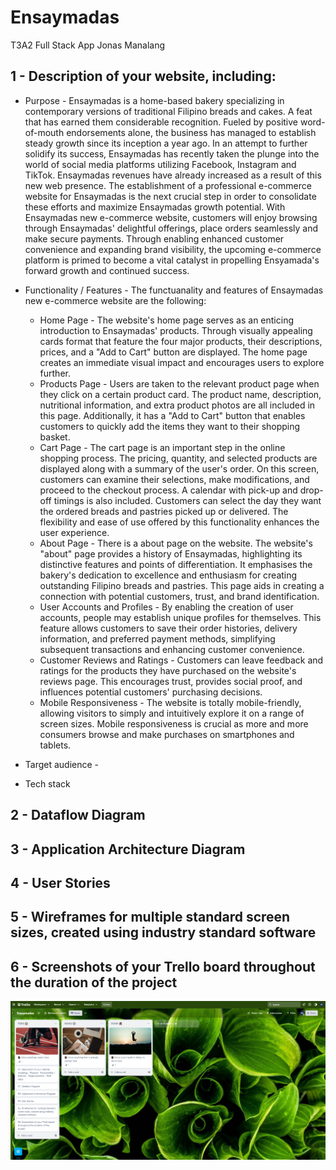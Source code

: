 # Ensaymadas
T3A2 Full Stack App 
Jonas Manalang

## 1 - Description of your website, including:
- Purpose - Ensaymadas is a home-based bakery specializing in contemporary versions of traditional Filipino breads and cakes. A feat that has earned them considerable recognition. Fueled by positive word-of-mouth endorsements alone, the business has managed to establish steady growth since its inception a year ago. In an attempt to further solidify its success, Ensaymadas has recently taken the plunge into the world of social media platforms utilizing Facebook, Instagram and TikTok. Ensaymadas revenues have already increased as a result of this new web presence. The establishment of a professional e-commerce website for Ensaymadas is the next crucial step in order to consolidate these efforts and maximize Ensaymadas growth potential. With Ensaymadas new e-commerce website, customers will enjoy browsing through Ensaymadas' delightful offerings, place orders seamlessly and make secure payments. Through enabling enhanced customer convenience and expanding brand visibility, the upcoming e-commerce platform is primed to become a vital catalyst in propelling Ensyamada's forward growth and continued success.

- Functionality / Features - The functuanality and features of Ensaymadas new e-commerce website are the following:
    - Home Page - The website's home page serves as an enticing introduction to Ensaymadas' products. Through visually appealing cards format that feature the four major products, their descriptions, prices, and a "Add to Cart" button are displayed. The home page creates an immediate visual impact and encourages users to explore further.
    - Products Page - Users are taken to the relevant product page when they click on a certain product card. The product name, description, nutritional information, and extra product photos are all included in this page. Additionally, it has a "Add to Cart" button that enables customers to quickly add the items they want to their shopping basket.
    - Cart Page - The cart page is an important step in the online shopping process. The pricing, quantity, and selected products are displayed along with a summary of the user's order. On this screen, customers can examine their selections, make modifications, and proceed to the checkout process. A calendar with pick-up and drop-off timings is also included. Customers can select the day they want the ordered breads and pastries picked up or delivered. The flexibility and ease of use offered by this functionality enhances the user experience.
    - About Page - There is a about page on the website. The website's "about" page provides a history of Ensaymadas, highlighting its distinctive features and points of differentiation. It emphasises the bakery's dedication to excellence and enthusiasm for creating outstanding Filipino breads and pastries. This page aids in creating a connection with potential customers, trust, and brand identification.
    - User Accounts and Profiles - By enabling the creation of user accounts, people may establish unique profiles for themselves. This feature allows customers to save their order histories, delivery information, and preferred payment methods, simplifying subsequent transactions and enhancing customer convenience.
    - Customer Reviews and Ratings - Customers can leave feedback and ratings for the products they have purchased on the website's reviews page. This encourages trust, provides social proof, and influences potential customers' purchasing decisions.
    - Mobile Responsiveness - The website is totally mobile-friendly, allowing visitors to simply and intuitively explore it on a range of screen sizes. Mobile responsiveness is crucial as more and more consumers browse and make purchases on smartphones and tablets.

- Target audience - 
- Tech stack

## 2 - Dataflow Diagram

## 3 - Application Architecture Diagram

## 4 - User Stories

## 5 - Wireframes for multiple standard screen sizes, created using industry standard software

## 6 - 	Screenshots of your Trello board throughout the duration of the project

![Trello Board 1](images/Trello1.PNG)